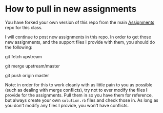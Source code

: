 # How to pull in new assignments

You have forked your own version of this repo from the main [Assignments](https://github.com/TIY-TSP-Rails-Fall2014/Assignments) repo for this class.

I will continue to post new assignments in this repo. In order to get those new assignments, and the support files I provide with them, you should do the following:

  git fetch upstream

  git merge upstream/master

  git push origin master

Note: in order for this to work cleanly with as little pain to you as possible (such as dealing with merge conflicts), try not to ever modify the files I provide for the assignments. Pull them in so you have them for reference, but always create your own `solution.rb` files and check those in. As long as you don't modify any files I provide, you won't have conflicts.
